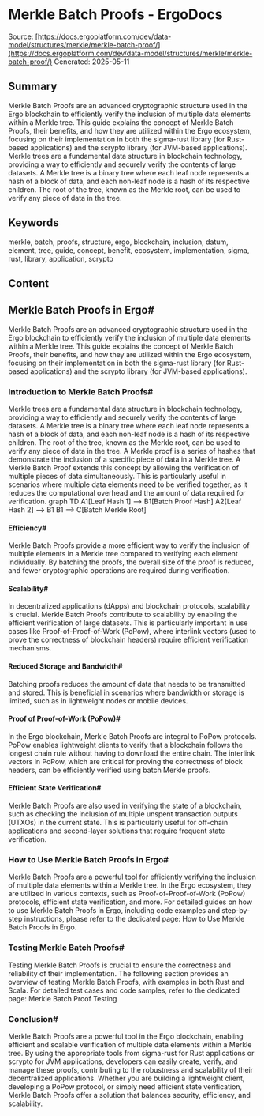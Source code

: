 # Merkle Batch Proofs - ErgoDocs
Source: [https://docs.ergoplatform.com/dev/data-model/structures/merkle/merkle-batch-proof/](https://docs.ergoplatform.com/dev/data-model/structures/merkle/merkle-batch-proof/)
Generated: 2025-05-11

## Summary
Merkle Batch Proofs are an advanced cryptographic structure used in the Ergo blockchain to efficiently verify the inclusion of multiple data elements within a Merkle tree. This guide explains the concept of Merkle Batch Proofs, their benefits, and how they are utilized within the Ergo ecosystem, focusing on their implementation in both the sigma-rust library (for Rust-based applications) and the scrypto library (for JVM-based applications). Merkle trees are a fundamental data structure in blockchain technology, providing a way to efficiently and securely verify the contents of large datasets. A Merkle tree is a binary tree where each leaf node represents a hash of a block of data, and each non-leaf node is a hash of its respective children. The root of the tree, known as the Merkle root, can be used to verify any piece of data in the tree.

## Keywords
merkle, batch, proofs, structure, ergo, blockchain, inclusion, datum, element, tree, guide, concept, benefit, ecosystem, implementation, sigma, rust, library, application, scrypto

## Content
## Merkle Batch Proofs in Ergo#
Merkle Batch Proofs are an advanced cryptographic structure used in the Ergo blockchain to efficiently verify the inclusion of multiple data elements within a Merkle tree. This guide explains the concept of Merkle Batch Proofs, their benefits, and how they are utilized within the Ergo ecosystem, focusing on their implementation in both the sigma-rust library (for Rust-based applications) and the scrypto library (for JVM-based applications).

### Introduction to Merkle Batch Proofs#
Merkle trees are a fundamental data structure in blockchain technology, providing a way to efficiently and securely verify the contents of large datasets. A Merkle tree is a binary tree where each leaf node represents a hash of a block of data, and each non-leaf node is a hash of its respective children. The root of the tree, known as the Merkle root, can be used to verify any piece of data in the tree.
A Merkle proof is a series of hashes that demonstrate the inclusion of a specific piece of data in a Merkle tree. A Merkle Batch Proof extends this concept by allowing the verification of multiple pieces of data simultaneously. This is particularly useful in scenarios where multiple data elements need to be verified together, as it reduces the computational overhead and the amount of data required for verification.
graph TD
    A1[Leaf Hash 1] --> B1[Batch Proof Hash]
    A2[Leaf Hash 2] --> B1
    B1 --> C[Batch Merkle Root]

#### Efficiency#
Merkle Batch Proofs provide a more efficient way to verify the inclusion of multiple elements in a Merkle tree compared to verifying each element individually. By batching the proofs, the overall size of the proof is reduced, and fewer cryptographic operations are required during verification.

#### Scalability#
In decentralized applications (dApps) and blockchain protocols, scalability is crucial. Merkle Batch Proofs contribute to scalability by enabling the efficient verification of large datasets. This is particularly important in use cases like Proof-of-Proof-of-Work (PoPow), where interlink vectors (used to prove the correctness of blockchain headers) require efficient verification mechanisms.

#### Reduced Storage and Bandwidth#
Batching proofs reduces the amount of data that needs to be transmitted and stored. This is beneficial in scenarios where bandwidth or storage is limited, such as in lightweight nodes or mobile devices.

#### Proof of Proof-of-Work (PoPow)#
In the Ergo blockchain, Merkle Batch Proofs are integral to PoPow protocols. PoPow enables lightweight clients to verify that a blockchain follows the longest chain rule without having to download the entire chain. The interlink vectors in PoPow, which are critical for proving the correctness of block headers, can be efficiently verified using batch Merkle proofs.

#### Efficient State Verification#
Merkle Batch Proofs are also used in verifying the state of a blockchain, such as checking the inclusion of multiple unspent transaction outputs (UTXOs) in the current state. This is particularly useful for off-chain applications and second-layer solutions that require frequent state verification.

### How to Use Merkle Batch Proofs in Ergo#
Merkle Batch Proofs are a powerful tool for efficiently verifying the inclusion of multiple data elements within a Merkle tree. In the Ergo ecosystem, they are utilized in various contexts, such as Proof-of-Proof-of-Work (PoPow) protocols, efficient state verification, and more.
For detailed guides on how to use Merkle Batch Proofs in Ergo, including code examples and step-by-step instructions, please refer to the dedicated page: How to Use Merkle Batch Proofs in Ergo.

### Testing Merkle Batch Proofs#
Testing Merkle Batch Proofs is crucial to ensure the correctness and reliability of their implementation. The following section provides an overview of testing Merkle Batch Proofs, with examples in both Rust and Scala. For detailed test cases and code samples, refer to the dedicated page: Merkle Batch Proof Testing

### Conclusion#
Merkle Batch Proofs are a powerful tool in the Ergo blockchain, enabling efficient and scalable verification of multiple data elements within a Merkle tree. By using the appropriate tools from sigma-rust for Rust applications or scrypto for JVM applications, developers can easily create, verify, and manage these proofs, contributing to the robustness and scalability of their decentralized applications.
Whether you are building a lightweight client, developing a PoPow protocol, or simply need efficient state verification, Merkle Batch Proofs offer a solution that balances security, efficiency, and scalability.
